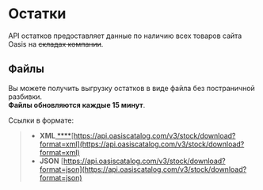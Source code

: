 # Остатки

API остатков предоставляет данные по наличию всех товаров сайта Oasis на ~~складах компании~~.

## Файлы

Вы можете получить выгрузку остатков в виде файла без постраничной разбивки.  
**Файлы обновляются каждые 15 минут**.

Ссылки в формате:

> * **XML**[ ****](https://api.oasiscatalog.com/v3/stock/download?format=xml)[https://api.oasiscatalog.com/v3/stock/download?format=xml](https://api.oasiscatalog.com/v3/stock/download?format=xml)
> * **JSON** [https://api.oasiscatalog.com/v3/stock/download?format=json](https://api.oasiscatalog.com/v3/stock/download?format=json)

